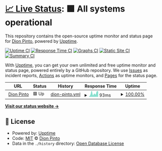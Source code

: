 # [📈 Live Status](https://dpirad007.github.io/dionpinto-upptime): <!--live status--> **🟩 All systems operational**

This repository contains the open-source uptime monitor and status page for [Dion Pinto](https://dpirad007.github.io/dionpinto-upptime), powered by [Upptime](https://github.com/upptime/upptime).

[![Uptime CI](https://github.com/dpirad007/dionpinto-upptime/workflows/Uptime%20CI/badge.svg)](https://github.com/dpirad007/dionpinto-upptime/actions?query=workflow%3A%22Uptime+CI%22)
[![Response Time CI](https://github.com/dpirad007/dionpinto-upptime/workflows/Response%20Time%20CI/badge.svg)](https://github.com/dpirad007/dionpinto-upptime/actions?query=workflow%3A%22Response+Time+CI%22)
[![Graphs CI](https://github.com/dpirad007/dionpinto-upptime/workflows/Graphs%20CI/badge.svg)](https://github.com/dpirad007/dionpinto-upptime/actions?query=workflow%3A%22Graphs+CI%22)
[![Static Site CI](https://github.com/dpirad007/dionpinto-upptime/workflows/Static%20Site%20CI/badge.svg)](https://github.com/dpirad007/dionpinto-upptime/actions?query=workflow%3A%22Static+Site+CI%22)
[![Summary CI](https://github.com/dpirad007/dionpinto-upptime/workflows/Summary%20CI/badge.svg)](https://github.com/dpirad007/dionpinto-upptime/actions?query=workflow%3A%22Summary+CI%22)

With [Upptime](https://upptime.js.org), you can get your own unlimited and free uptime monitor and status page, powered entirely by a GitHub repository. We use [Issues](https://github.com/dpirad007/dionpinto-upptime/issues) as incident reports, [Actions](https://github.com/dpirad007/dionpinto-upptime/actions) as uptime monitors, and [Pages](https://dpirad007.github.io/dionpinto-upptime) for the status page.

<!--start: status pages-->
<!-- This summary is generated by Upptime (https://github.com/upptime/upptime) -->
<!-- Do not edit this manually, your changes will be overwritten -->
<!-- prettier-ignore -->
| URL | Status | History | Response Time | Uptime |
| --- | ------ | ------- | ------------- | ------ |
| <img alt="" src="https://icons.duckduckgo.com/ip3/dpirad007.github.io.ico" height="13"> [Dion Pinto](https://dpirad007.github.io/dionpinto/) | 🟩 Up | [dion-pinto.yml](https://github.com/dpirad007/dionpinto-upptime/commits/HEAD/history/dion-pinto.yml) | <details><summary><img alt="Response time graph" src="./graphs/dion-pinto/response-time-week.png" height="20"> 93ms</summary><br><a href="https://dpirad007.github.io/dionpinto-upptime/history/dion-pinto"><img alt="Response time 95" src="https://img.shields.io/endpoint?url=https%3A%2F%2Fraw.githubusercontent.com%2Fdpirad007%2Fdionpinto-upptime%2FHEAD%2Fapi%2Fdion-pinto%2Fresponse-time.json"></a><br><a href="https://dpirad007.github.io/dionpinto-upptime/history/dion-pinto"><img alt="24-hour response time 41" src="https://img.shields.io/endpoint?url=https%3A%2F%2Fraw.githubusercontent.com%2Fdpirad007%2Fdionpinto-upptime%2FHEAD%2Fapi%2Fdion-pinto%2Fresponse-time-day.json"></a><br><a href="https://dpirad007.github.io/dionpinto-upptime/history/dion-pinto"><img alt="7-day response time 93" src="https://img.shields.io/endpoint?url=https%3A%2F%2Fraw.githubusercontent.com%2Fdpirad007%2Fdionpinto-upptime%2FHEAD%2Fapi%2Fdion-pinto%2Fresponse-time-week.json"></a><br><a href="https://dpirad007.github.io/dionpinto-upptime/history/dion-pinto"><img alt="30-day response time 85" src="https://img.shields.io/endpoint?url=https%3A%2F%2Fraw.githubusercontent.com%2Fdpirad007%2Fdionpinto-upptime%2FHEAD%2Fapi%2Fdion-pinto%2Fresponse-time-month.json"></a><br><a href="https://dpirad007.github.io/dionpinto-upptime/history/dion-pinto"><img alt="1-year response time 95" src="https://img.shields.io/endpoint?url=https%3A%2F%2Fraw.githubusercontent.com%2Fdpirad007%2Fdionpinto-upptime%2FHEAD%2Fapi%2Fdion-pinto%2Fresponse-time-year.json"></a></details> | <details><summary><a href="https://dpirad007.github.io/dionpinto-upptime/history/dion-pinto">100.00%</a></summary><a href="https://dpirad007.github.io/dionpinto-upptime/history/dion-pinto"><img alt="All-time uptime 100.00%" src="https://img.shields.io/endpoint?url=https%3A%2F%2Fraw.githubusercontent.com%2Fdpirad007%2Fdionpinto-upptime%2FHEAD%2Fapi%2Fdion-pinto%2Fuptime.json"></a><br><a href="https://dpirad007.github.io/dionpinto-upptime/history/dion-pinto"><img alt="24-hour uptime 100.00%" src="https://img.shields.io/endpoint?url=https%3A%2F%2Fraw.githubusercontent.com%2Fdpirad007%2Fdionpinto-upptime%2FHEAD%2Fapi%2Fdion-pinto%2Fuptime-day.json"></a><br><a href="https://dpirad007.github.io/dionpinto-upptime/history/dion-pinto"><img alt="7-day uptime 100.00%" src="https://img.shields.io/endpoint?url=https%3A%2F%2Fraw.githubusercontent.com%2Fdpirad007%2Fdionpinto-upptime%2FHEAD%2Fapi%2Fdion-pinto%2Fuptime-week.json"></a><br><a href="https://dpirad007.github.io/dionpinto-upptime/history/dion-pinto"><img alt="30-day uptime 100.00%" src="https://img.shields.io/endpoint?url=https%3A%2F%2Fraw.githubusercontent.com%2Fdpirad007%2Fdionpinto-upptime%2FHEAD%2Fapi%2Fdion-pinto%2Fuptime-month.json"></a><br><a href="https://dpirad007.github.io/dionpinto-upptime/history/dion-pinto"><img alt="1-year uptime 100.00%" src="https://img.shields.io/endpoint?url=https%3A%2F%2Fraw.githubusercontent.com%2Fdpirad007%2Fdionpinto-upptime%2FHEAD%2Fapi%2Fdion-pinto%2Fuptime-year.json"></a></details>

<!--end: status pages-->

[**Visit our status website →**](https://dpirad007.github.io/dionpinto-upptime)

## 📄 License

- Powered by: [Upptime](https://github.com/upptime/upptime)
- Code: [MIT](./LICENSE) © [Dion Pinto](https://dpirad007.github.io/dionpinto-upptime)
- Data in the `./history` directory: [Open Database License](https://opendatacommons.org/licenses/odbl/1-0/)
